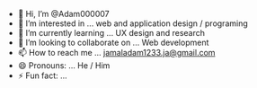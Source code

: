 - 👋 Hi, I’m @Adam000007
- 👀 I’m interested in ... web and application design / programing
- 🌱 I’m currently learning ... UX design and research
- 💞️ I’m looking to collaborate on ... Web development
- 📫 How to reach me ... jamaladam1233.ja@gmail.com
- 😄 Pronouns: ... He / Him
- ⚡ Fun fact: ...

<!---
Adam000007/Adam000007 is a ✨ special ✨ repository because its `README.md` (this file) appears on your GitHub profile.
You can click the Preview link to take a look at your changes.
--->
